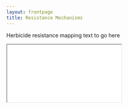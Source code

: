 ```yaml
---
layout: frontpage
title: Resistance Mechanisms
---
```


Herbicide resistance mapping text to go here

<div class = "leaflet-map">
    <iframe src="assets/Map1/map1.html"> </iframe>
</div>

